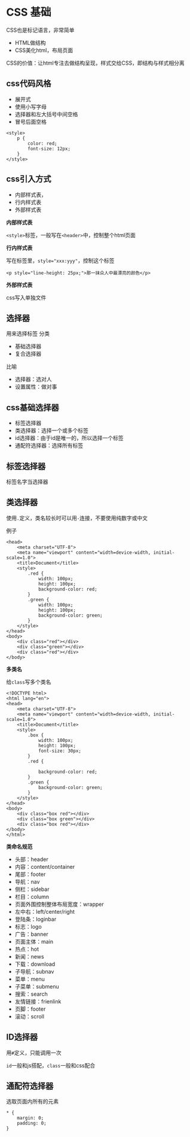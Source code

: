 # CSS 基础

CSS也是标记语言，非常简单

- HTML做结构
- CSS美化html，布局页面

CSS的价值：让html专注去做结构呈现，样式交给CSS，即结构与样式相分离


## css代码风格

- 展开式
- 使用小写字母
- 选择器和左大括号中间空格
- 冒号后面空格

```
<style>
    p {
        color: red;
        font-size: 12px;
    }
</style>
```

## css引入方式

- 内部样式表，
- 行内样式表
- 外部样式表

**内部样式表**

`<style>`标签，一般写在`<header>`中，控制整个html页面

**行内样式表**

写在标签里，`style="xxx:yyy"`，控制这个标签

```
<p style="line-height: 25px;">那一抹众人中最漂亮的颜色</p>
```

**外部样式表**

css写入单独文件

## 选择器

用来选择标签
分类

- 基础选择器
- 复合选择器


比喻
- 选择器：选对人
- 设置属性：做对事

## css基础选择器

- 标签选择器
- 类选择器：选择一个或多个标签
- id选择器：由于id是唯一的，所以选择一个标签
- 通配符选择器：选择所有标签

## 标签选择器

标签名字当选择器

## 类选择器

使用`.`定义，类名较长时可以用`-`连接，不要使用纯数字或中文

例子

```
<head>
    <meta charset="UTF-8">
    <meta name="viewport" content="width=device-width, initial-scale=1.0">
    <title>Document</title>
    <style>
        .red {
            width: 100px;
            height: 100px;
            background-color: red;
        }
        .green {
            width: 100px;
            height: 100px;
            background-color: green;
        }
    </style>
</head>
<body>
    <div class="red"></div>
    <div class="green"></div>
    <div class="red"></div>
</body>
```

**多类名**

给`class`写多个类名

```
<!DOCTYPE html>
<html lang="en">
<head>
    <meta charset="UTF-8">
    <meta name="viewport" content="width=device-width, initial-scale=1.0">
    <title>Document</title>
    <style>
        .box {
            width: 100px;
            height: 100px;
            font-size: 30px;
        }
        .red {

            background-color: red;
        }
        .green {
            background-color: green;
        }
    </style>
</head>
<body>
    <div class="box red"></div>
    <div class="box green"></div>
    <div class="box red"></div>
</body>
</html>
```


**类命名规范**

- 头部：header
- 内容：content/container
- 尾部：footer
- 导航：nav
- 侧栏：sidebar
- 栏目：column
- 页面外围控制整体布局宽度：wrapper
- 左中右：left/center/right
- 登陆条：loginbar
- 标志：logo
- 广告：banner
- 页面主体：main
- 热点：hot
- 新闻：news
- 下载：download
- 子导航：subnav
- 菜单：menu
- 子菜单：submenu
- 搜索：search
- 友情链接：frienlink
- 页脚：footer
- 滚动：scroll

## ID选择器

用`#`定义，只能调用一次

`id`一般和js搭配，`class`一般和css配合

## 通配符选择器

选取页面内所有的元素

```
* {
    margin: 0;
    padding: 0;
}
```
